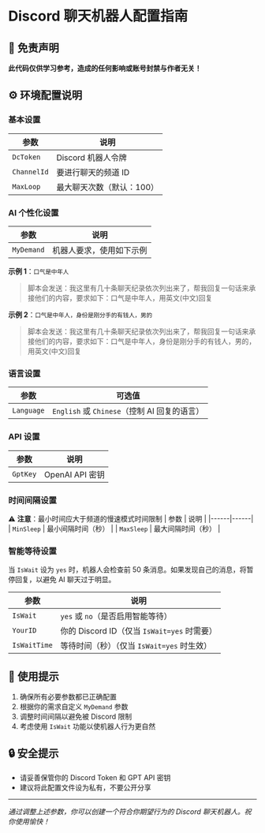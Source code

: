 # Discord 聊天机器人配置指南

## 📢 免责声明
**此代码仅供学习参考，造成的任何影响或账号封禁与作者无关！**

## ⚙️ 环境配置说明

### 基本设置
| 参数 | 说明 |
|------|------|
| `DcToken` | Discord 机器人令牌 |
| `ChannelId` | 要进行聊天的频道 ID |
| `MaxLoop` | 最大聊天次数（默认：100） |

### AI 个性化设置
| 参数 | 说明 |
|------|------|
| `MyDemand` | 机器人要求，使用如下示例 |

**示例 1**：`口气是中年人`
> 脚本会发送：我这里有几十条聊天纪录依次列出来了，帮我回复一句话来承接他们的内容，要求如下：口气是中年人，用英文(中文)回复

**示例 2**：`口气是中年人，身份是刚分手的有钱人，男的`
> 脚本会发送：我这里有几十条聊天纪录依次列出来了，帮我回复一句话来承接他们的内容，要求如下：口气是中年人，身份是刚分手的有钱人，男的，用英文(中文)回复

### 语言设置
| 参数 | 可选值 |
|------|------|
| `Language` | `English` 或 `Chinese`（控制 AI 回复的语言） |

### API 设置
| 参数 | 说明 |
|------|------|
| `GptKey` | OpenAI API 密钥 |

### 时间间隔设置
⚠️ **注意**：最小时间应大于频道的慢速模式时间限制
| 参数 | 说明 |
|------|------|
| `MinSleep` | 最小间隔时间（秒） |
| `MaxSleep` | 最大间隔时间（秒） |

### 智能等待设置
当 `IsWait` 设为 `yes` 时，机器人会检查前 50 条消息。如果发现自己的消息，将暂停回复，以避免 AI 聊天过于明显。

| 参数 | 说明 |
|------|------|
| `IsWait` | `yes` 或 `no`（是否启用智能等待） |
| `YourID` | 你的 Discord ID（仅当 `IsWait=yes` 时需要） |
| `IsWaitTime` | 等待时间（秒）（仅当 `IsWait=yes` 时生效） |

## 🚀 使用提示
1. 确保所有必要参数都已正确配置
2. 根据你的需求自定义 `MyDemand` 参数
3. 调整时间间隔以避免被 Discord 限制
4. 考虑使用 `IsWait` 功能以使机器人行为更自然

## 🔒 安全提示
- 请妥善保管你的 Discord Token 和 GPT API 密钥
- 建议将此配置文件设为私有，不要公开分享

---

*通过调整上述参数，你可以创建一个符合你期望行为的 Discord 聊天机器人。祝你使用愉快！*
